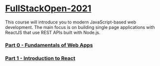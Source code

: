 # [FullStackOpen-2021](https://fullstackopen.com/en/)  

This course will introduce you to modern JavaScript-based web development. The main focus is on building single page applications with ReactJS that use REST APIs built with Node.js.

### [Part 0 - Fundamentals of Web Apps](https://github.com/abrahamalen/FullStackOpen-2021/tree/main/part0)  
### [Part 1 - Introduction to React](https://github.com/abrahamalen/FullStackOpen-2021/blob/main/part1)
